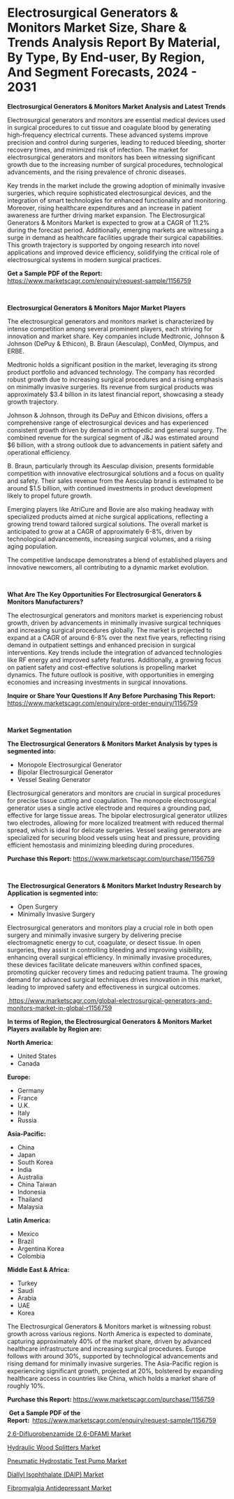 <p><h1>Electrosurgical Generators & Monitors Market Size, Share & Trends Analysis Report By Material, By Type, By End-user, By Region, And Segment Forecasts, 2024 - 2031</h1></p><p><strong>Electrosurgical Generators & Monitors Market Analysis and Latest Trends</strong></p>
<p><p>Electrosurgical generators and monitors are essential medical devices used in surgical procedures to cut tissue and coagulate blood by generating high-frequency electrical currents. These advanced systems improve precision and control during surgeries, leading to reduced bleeding, shorter recovery times, and minimized risk of infection. The market for electrosurgical generators and monitors has been witnessing significant growth due to the increasing number of surgical procedures, technological advancements, and the rising prevalence of chronic diseases.</p><p>Key trends in the market include the growing adoption of minimally invasive surgeries, which require sophisticated electrosurgical devices, and the integration of smart technologies for enhanced functionality and monitoring. Moreover, rising healthcare expenditures and an increase in patient awareness are further driving market expansion. The Electrosurgical Generators & Monitors Market is expected to grow at a CAGR of 11.2% during the forecast period. Additionally, emerging markets are witnessing a surge in demand as healthcare facilities upgrade their surgical capabilities. This growth trajectory is supported by ongoing research into novel applications and improved device efficiency, solidifying the critical role of electrosurgical systems in modern surgical practices.</p></p>
<p><strong>Get a Sample PDF of the Report:&nbsp;</strong> <a href="https://www.marketscagr.com/enquiry/request-sample/1156759?utm_campaign=1126&utm_medium=2&utm_source=Github&utm_content=ia&utm_term=05122024&utm_id=electrosurgical-generators-monitors">https://www.marketscagr.com/enquiry/request-sample/1156759</a></p>
<p>&nbsp;</p>
<p><strong>Electrosurgical Generators & Monitors Major Market Players</strong></p>
<p><p>The electrosurgical generators and monitors market is characterized by intense competition among several prominent players, each striving for innovation and market share. Key companies include Medtronic, Johnson & Johnson (DePuy & Ethicon), B. Braun (Aesculap), ConMed, Olympus, and ERBE. </p><p>Medtronic holds a significant position in the market, leveraging its strong product portfolio and advanced technology. The company has recorded robust growth due to increasing surgical procedures and a rising emphasis on minimally invasive surgeries. Its revenue from surgical products was approximately $3.4 billion in its latest financial report, showcasing a steady growth trajectory.</p><p>Johnson & Johnson, through its DePuy and Ethicon divisions, offers a comprehensive range of electrosurgical devices and has experienced consistent growth driven by demand in orthopedic and general surgery. The combined revenue for the surgical segment of J&J was estimated around $6 billion, with a strong outlook due to advancements in patient safety and operational efficiency.</p><p>B. Braun, particularly through its Aesculap division, presents formidable competition with innovative electrosurgical solutions and a focus on quality and safety. Their sales revenue from the Aesculap brand is estimated to be around $1.5 billion, with continued investments in product development likely to propel future growth.</p><p>Emerging players like AtriCure and Bovie are also making headway with specialized products aimed at niche surgical applications, reflecting a growing trend toward tailored surgical solutions. The overall market is anticipated to grow at a CAGR of approximately 6-8%, driven by technological advancements, increasing surgical volumes, and a rising aging population. </p><p>The competitive landscape demonstrates a blend of established players and innovative newcomers, all contributing to a dynamic market evolution.</p></p>
<p>&nbsp;</p>
<p><strong>What Are The Key Opportunities For Electrosurgical Generators & Monitors Manufacturers?</strong></p>
<p><p>The electrosurgical generators and monitors market is experiencing robust growth, driven by advancements in minimally invasive surgical techniques and increasing surgical procedures globally. The market is projected to expand at a CAGR of around 6-8% over the next five years, reflecting rising demand in outpatient settings and enhanced precision in surgical interventions. Key trends include the integration of advanced technologies like RF energy and improved safety features. Additionally, a growing focus on patient safety and cost-effective solutions is propelling market dynamics. The future outlook is positive, with opportunities in emerging economies and increasing investments in surgical innovations.</p></p>
<p><strong>Inquire or Share Your Questions If Any Before Purchasing This Report:</strong> <a href="https://www.marketscagr.com/enquiry/pre-order-enquiry/1156759?utm_campaign=1126&utm_medium=2&utm_source=Github&utm_content=ia&utm_term=05122024&utm_id=electrosurgical-generators-monitors">https://www.marketscagr.com/enquiry/pre-order-enquiry/1156759</a></p>
<p>&nbsp;</p>
<p><strong>Market Segmentation</strong></p>
<p><strong>The Electrosurgical Generators & Monitors Market Analysis by types is segmented into:</strong></p>
<p><ul><li>Monopole Electrosurgical Generator</li><li>Bipolar Electrosurgical Generator</li><li>Vessel Sealing Generator</li></ul></p>
<p><p>Electrosurgical generators and monitors are crucial in surgical procedures for precise tissue cutting and coagulation. The monopole electrosurgical generator uses a single active electrode and requires a grounding pad, effective for large tissue areas. The bipolar electrosurgical generator utilizes two electrodes, allowing for more localized treatment with reduced thermal spread, which is ideal for delicate surgeries. Vessel sealing generators are specialized for securing blood vessels using heat and pressure, providing efficient hemostasis and minimizing bleeding during procedures.</p></p>
<p><strong>Purchase this Report:&nbsp;</strong><a href="https://www.marketscagr.com/purchase/1156759?utm_campaign=1126&utm_medium=2&utm_source=Github&utm_content=ia&utm_term=05122024&utm_id=electrosurgical-generators-monitors">https://www.marketscagr.com/purchase/1156759</a></p>
<p>&nbsp;</p>
<p><strong>The Electrosurgical Generators & Monitors Market Industry Research by Application is segmented into:</strong></p>
<p><ul><li>Open Surgery</li><li>Minimally Invasive Surgery</li></ul></p>
<p><p>Electrosurgical generators and monitors play a crucial role in both open surgery and minimally invasive surgery by delivering precise electromagnetic energy to cut, coagulate, or desect tissue. In open surgeries, they assist in controlling bleeding and improving visibility, enhancing overall surgical efficiency. In minimally invasive procedures, these devices facilitate delicate maneuvers within confined spaces, promoting quicker recovery times and reducing patient trauma. The growing demand for advanced surgical techniques drives innovation in this market, leading to improved safety and effectiveness in surgical outcomes.</p></p>
<p><a href="https://www.marketscagr.com/global-electrosurgical-generators-and-monitors-market-in-global-r1156759?utm_campaign=1126&utm_medium=2&utm_source=Github&utm_content=ia&utm_term=05122024&utm_id=electrosurgical-generators-monitors">&nbsp;https://www.marketscagr.com/global-electrosurgical-generators-and-monitors-market-in-global-r1156759</a></p>
<p><strong>In terms of Region, the Electrosurgical Generators & Monitors Market Players available by Region are:</strong></p>
<p>
    <p> <strong> North America: </strong>
        <ul>
            <li>United States</li>
            <li>Canada</li>
        </ul>
        </p> 
    <p> <strong> Europe: </strong>
        <ul>
            <li>Germany</li>
            <li>France</li>
            <li>U.K.</li>
            <li>Italy</li>
            <li>Russia</li>
        </ul>
        </p> 
    <p> <strong> Asia-Pacific: </strong>
        <ul>
            <li>China</li>
            <li>Japan</li>
            <li>South Korea</li>
            <li>India</li>
            <li>Australia</li>
            <li>China Taiwan</li>
            <li>Indonesia</li>
            <li>Thailand</li>
            <li>Malaysia</li>
        </ul>
        </p> 
    <p> <strong> Latin America: </strong>
        <ul>
            <li>Mexico</li>
            <li>Brazil</li>
            <li>Argentina Korea</li>
            <li>Colombia</li>
        </ul>
        </p> 
    <p> <strong> Middle East & Africa: </strong>
        <ul>
            <li>Turkey</li>
            <li>Saudi</li>
            <li>Arabia</li>
            <li>UAE</li>
            <li>Korea</li>
        </ul>
    </p>
    </p>
<p><p>The Electrosurgical Generators & Monitors market is witnessing robust growth across various regions. North America is expected to dominate, capturing approximately 40% of the market share, driven by advanced healthcare infrastructure and increasing surgical procedures. Europe follows with around 30%, supported by technological advancements and rising demand for minimally invasive surgeries. The Asia-Pacific region is experiencing significant growth, projected at 20%, bolstered by expanding healthcare access in countries like China, which holds a market share of roughly 10%.</p></p>
<p><strong>Purchase this Report: </strong><a href="https://www.marketscagr.com/purchase/1156759?utm_campaign=1126&utm_medium=2&utm_source=Github&utm_content=ia&utm_term=05122024&utm_id=electrosurgical-generators-monitors">https://www.marketscagr.com/purchase/1156759</a></p>
<p>&nbsp;<strong>Get a Sample PDF of the Report:&nbsp;&nbsp;</strong><a href="https://www.marketscagr.com/enquiry/request-sample/1156759?utm_campaign=1126&utm_medium=2&utm_source=Github&utm_content=ia&utm_term=05122024&utm_id=electrosurgical-generators-monitors">https://www.marketscagr.com/enquiry/request-sample/1156759</a></p>
<p><strong></strong></p>
<p><p><a href="https://issuu.com/reportprime-2/docs/26-difluorobenzamide-26-dfam-market-size-2030.pptx?utm_campaign=1126&utm_medium=2&utm_source=Github&utm_content=ia&utm_term=05122024&utm_id=electrosurgical-generators-monitors">2,6-Difluorobenzamide (2,6-DFAM) Market</a></p><p><a href="https://www.linkedin.com/pulse/detailed-analysis-hydraulic-wood-splitters-market-growth-ogkgf?utm_campaign=1126&utm_medium=2&utm_source=Github&utm_content=ia&utm_term=05122024&utm_id=electrosurgical-generators-monitors">Hydraulic Wood Splitters Market</a></p><p><a href="https://www.linkedin.com/pulse/detailed-examination-pneumatic-hydrostatic-test-pump-market-am33f?utm_campaign=1126&utm_medium=2&utm_source=Github&utm_content=ia&utm_term=05122024&utm_id=electrosurgical-generators-monitors">Pneumatic Hydrostatic Test Pump Market</a></p><p><a href="https://issuu.com/reportprime-2/docs/diallyl-isophthalate-daip-market-size-2030.pptx?utm_campaign=1126&utm_medium=2&utm_source=Github&utm_content=ia&utm_term=05122024&utm_id=electrosurgical-generators-monitors">Diallyl Isophthalate (DAIP) Market</a></p><p><a href="https://www.linkedin.com/pulse/fibromyalgia-antidepressant-market-report-competitive-insights-hglqe?utm_campaign=1126&utm_medium=2&utm_source=Github&utm_content=ia&utm_term=05122024&utm_id=electrosurgical-generators-monitors">Fibromyalgia Antidepressant Market</a></p></p>